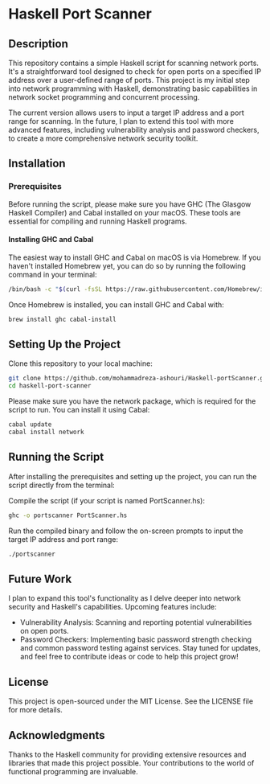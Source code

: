# Haskell Port Scanner

## Description
This repository contains a simple Haskell script for scanning network ports. It's a straightforward tool designed to check for open ports on a specified IP address over a user-defined range of ports. This project is my initial step into network programming with Haskell, demonstrating basic capabilities in network socket programming and concurrent processing.

The current version allows users to input a target IP address and a port range for scanning. In the future, I plan to extend this tool with more advanced features, including vulnerability analysis and password checkers, to create a more comprehensive network security toolkit.

## Installation

### Prerequisites
Before running the script, please make sure you have GHC (The Glasgow Haskell Compiler) and Cabal installed on your macOS. These tools are essential for compiling and running Haskell programs.

#### Installing GHC and Cabal
The easiest way to install GHC and Cabal on macOS is via Homebrew. If you haven't installed Homebrew yet, you can do so by running the following command in your terminal:

```bash
/bin/bash -c "$(curl -fsSL https://raw.githubusercontent.com/Homebrew/install/HEAD/install.sh)"
```


Once Homebrew is installed, you can install GHC and Cabal with:

```bash
brew install ghc cabal-install
```


## Setting Up the Project
Clone this repository to your local machine:

```bash
git clone https://github.com/mohammadreza-ashouri/Haskell-portScanner.git
cd haskell-port-scanner
```

Please make sure you have the network package, which is required for the script to run. You can install it using Cabal:

```bash
cabal update
cabal install network
```

## Running the Script
After installing the prerequisites and setting up the project, you can run the script directly from the terminal:

Compile the script (if your script is named PortScanner.hs):

```bash
ghc -o portscanner PortScanner.hs
```

Run the compiled binary and follow the on-screen prompts to input the target IP address and port range:

```bash
./portscanner
```

## Future Work
I plan to expand this tool's functionality as I delve deeper into network security and Haskell's capabilities. Upcoming features include:

- Vulnerability Analysis: Scanning and reporting potential vulnerabilities on open ports.
- Password Checkers: Implementing basic password strength checking and common password testing against services.
Stay tuned for updates, and feel free to contribute ideas or code to help this project grow!

## License
This project is open-sourced under the MIT License. See the LICENSE file for more details.

## Acknowledgments
Thanks to the Haskell community for providing extensive resources and libraries that made this project possible. Your contributions to the world of functional programming are invaluable.



